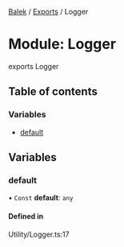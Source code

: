 [Balek](../README.md) / [Exports](../modules.md) / Logger

# Module: Logger

exports Logger

## Table of contents

### Variables

- [default](Logger.md#default)

## Variables

### default

• `Const` **default**: `any`

#### Defined in

Utility/Logger.ts:17
